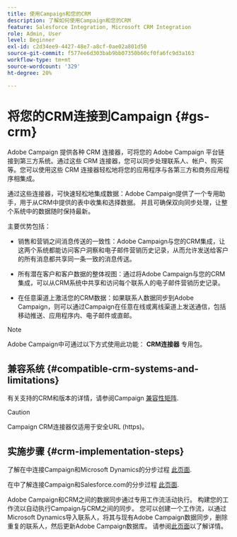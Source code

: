 ```yaml
---
title: 使用Campaign和您的CRM
description: 了解如何使用Campaign和您的CRM
feature: Salesforce Integration, Microsoft CRM Integration
role: Admin, User
level: Beginner
exl-id: c2d34ee9-4427-48e7-a8cf-0ae02a801d50
source-git-commit: f577ee6d303bab9bb07350b60cf0fa6fc9d3a163
workflow-type: tm+mt
source-wordcount: '329'
ht-degree: 20%

---
```


# 将您的CRM连接到Campaign {#gs-crm}

Adobe Campaign 提供各种 CRM 连接器，可将您的 Adobe Campaign 平台链接到第三方系统。通过这些 CRM 连接器，您可以同步处理联系人、帐户、购买等。您可以使用这些 CRM 连接器轻松地将您的应用程序与各第三方和商务应用程序相集成。

通过这些连接器，可快速轻松地集成数据：Adobe Campaign提供了一个专用助手，用于从CRM中提供的表中收集和选择数据。 并且可确保双向同步处理，让整个系统中的数据随时保持最新。

主要优势包括：

* 销售和营销之间消息传送的一致性：Adobe Campaign与您的CRM集成，让这两个系统都能访问客户洞察和电子邮件营销历史记录，从而允许发送给客户的所有消息都共享同一条一致的消息传送。

* 所有潜在客户和客户数据的整体视图：通过将Adobe Campaign与您的CRM集成，可以从CRM系统中共享和访问每个联系人的电子邮件营销历史记录。

* 在任意渠道上激活您的CRM数据：如果联系人数据同步到Adobe Campaign，则可以通过Campaign在任意在线或离线渠道上发送通信，包括移动推送、应用程序内、电子邮件或直邮。


>[!NOTE]
>
>Adobe Campaign中可通过以下方式使用此功能： **CRM连接器** 专用包。

## 兼容系统 {#compatible-crm-systems-and-limitations}

有关支持的CRM和版本的详情，请参阅Campaign [兼容性矩阵](../start/compatibility-matrix.md).

>[!CAUTION]
>
> Campaign CRM连接器仅适用于安全URL (https)。

## 实施步骤 {#crm-implementation-steps}

了解在中连接Campaign和Microsoft Dynamics的分步过程 [此页面](ac-ms-dyn.md).

在中了解连接Campaign和Salesforce.com的分步过程 [此页面](ac-sfdc.md).

Adobe Campaign和CRM之间的数据同步通过专用工作流活动执行。 构建您的工作流以自动执行Campaign与CRM之间的同步。 您可以创建一个工作流，以通过Microsoft Dynamics导入联系人，将其与现有Adobe Campaign数据同步，删除重复的联系人，然后更新Adobe Campaign数据库。 请参阅[此页面](crm-data-sync.md)以了解详情。
